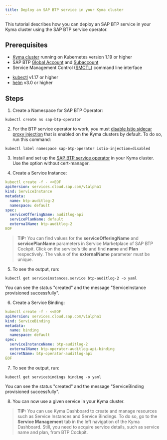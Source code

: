 ```yaml
---
title: Deploy an SAP BTP service in your Kyma cluster
---
```


This tutorial describes how you can deploy an SAP BTP service in your Kyma cluster using the SAP BTP service operator.

## Prerequisites

- [Kyma cluster](https://kyma-project.io/docs/kyma/latest/04-operation-guides/operations/02-install-kyma/) running on Kubernetes version 1.19 or higher
- SAP BTP [Global Account](https://help.sap.com/products/BTP/65de2977205c403bbc107264b8eccf4b/d61c2819034b48e68145c45c36acba6e.html?locale=en-US) and [Subaccount](https://help.sap.com/products/BTP/65de2977205c403bbc107264b8eccf4b/55d0b6d8b96846b8ae93b85194df0944.html?locale=en-US)
- Service Management Control ([SMCTL](https://help.sap.com/viewer/09cc82baadc542a688176dce601398de/Cloud/en-US/0107f3f8c1954a4e96802f556fc807e3.html)) command line interface
<!---
^ Do we need this?
-->
- [kubectl](https://kubernetes.io/docs/tasks/tools/) v1.17 or higher
- [helm](https://helm.sh/) v3.0 or higher

## Steps

1. Create a Namespace for SAP BTP Operator:
```
kubectl create ns sap-btp-operator
```

2. For the BTP service operator to work, you must [disable Istio sidecar proxy injection](https://kyma-project.io/docs/kyma/latest/04-operation-guides/operations/smsh-01-istio-disable-sidecar-injection#documentation-content) that is enabled on the Kyma clusters by default. To do so, run this command:
```
kubectl label namespace sap-btp-operator istio-injection=disabled
```

3. Install and set up the [SAP BTP service operator](https://github.com/SAP/sap-btp-service-operator) in your Kyma cluster. Use the option without cert-manager.

4. Create a Service Instance:

```yaml
kubectl create -f - <<EOF
apiVersion: services.cloud.sap.com/v1alpha1
kind: ServiceInstance
metadata:
  name: btp-auditlog-2
  namespace: default
spec:
  serviceOfferingName: auditlog-api
  servicePlanName: default
  externalName: btp-auditlog-2
EOF
```

>**TIP:** You can find values for the **serviceOfferingName** and **servicePlanName** parameters in Service Marketplace of SAP BTP Cockpit. Click on the service's tile and find **name** and **Plan** respectively. The value of the **externalName** parameter must be unique.

5. To see the output, run:

```
kubectl get serviceinstances.service btp-auditlog-2 -o yaml
```

You can see the status "created" and the message "ServiceInstance provisioned successfully".

6. Create a Service Binding:

```yaml
kubectl create -f - <<EOF
apiVersion: services.cloud.sap.com/v1alpha1
kind: ServiceBinding
metadata:
  name: binding
  namespace: default
spec:
  serviceInstanceName: btp-auditlog-2
  externalName: btp-operator-auditlog-api-binding
  secretName: btp-operator-auditlog-api
EOF
```

7. To see the output, run:

```
kubectl get servicebindings binding -o yaml
```

You can see the status "created" and the message "ServiceBinding provisioned successfully".

8. You can now use a given service in your Kyma cluster.

>**TIP:** You can use Kyma Dashboard to create and manage resources such as Service Instances and Service Bindings. To do so, go to the **Service Management** tab in the left navigation of the Kyma Dashboard. Still, you need to acquire service details, such as service name and plan, from BTP Cockpit.
